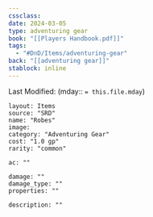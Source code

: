 ```yaml
---
cssclass: 
date: 2024-03-05
type: adventuring gear
book: "[[Players Handbook.pdf]]"
tags:
  - "#DnD/Items/adventuring-gear"
back: "[[adventuring gear]]"
stablock: inline
---
```

Last Modified: (mday:: `= this.file.mday`)


```statblock
layout: Items
source: "SRD"
name: "Robes"
image: 
category: "Adventuring Gear"
cost: "1.0 gp"
rarity: "common"

ac: ""

damage: ""
damage_type: ""
properties: ""

description: ""
```